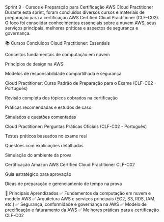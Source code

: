 Sprint 9 - Cursos e Preparação para Certificação AWS Cloud Practitioner
Durante esta sprint, foram concluídos diversos cursos e materiais de preparação para a certificação AWS Certified Cloud Practitioner (CLF-C02). O foco foi consolidar conhecimentos essenciais sobre a nuvem AWS, seus serviços principais, melhores práticas e aspectos de segurança e governança.

📚 Cursos Concluídos
Cloud Practitioner: Essentials

Conceitos fundamentais de computação em nuvem

Princípios de design na AWS

Modelos de responsabilidade compartilhada e segurança

Cloud Practitioner: Curso Padrão de Preparação para o Exame (CLF-C02 - Português)

Revisão completa dos tópicos cobrados na certificação

Práticas recomendadas e estudos de caso

Simulados e questões comentadas

Cloud Practitioner: Perguntas Práticas Oficiais (CLF-C02 - Português)

Testes práticos baseados no exame real

Questões com explicações detalhadas

Simulação do ambiente da prova

Certificação Amazon AWS Certified Cloud Practitioner CLF-C02

Guia estratégico para aprovação

Dicas de preparação e gerenciamento de tempo na prova

🎯 Principais Aprendizados
✅ Fundamentos da computação em nuvem e modelo AWS
✅ Arquitetura AWS e serviços principais (EC2, S3, RDS, IAM, etc.)
✅ Segurança, conformidade e governança na AWS
✅ Modelo de precificação e faturamento da AWS
✅ Melhores práticas para a certificação CLF-C02
